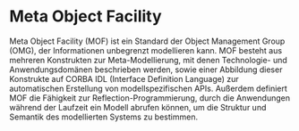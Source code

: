 # Meta Object Facility

Meta Object Facility (MOF) ist ein Standard der Object Management Group (OMG), der Informationen unbegrenzt modellieren kann. MOF besteht aus mehreren Konstrukten zur Meta-Modellierung, mit denen Technologie- und Anwendungsdomänen beschrieben werden, sowie einer Abbildung dieser Konstrukte auf CORBA IDL (Interface Definition Language) zur automatischen Erstellung von modellspezifischen APIs. Außerdem definiert MOF die Fähigkeit zur Reflection-Programmierung, durch die Anwendungen während der Laufzeit ein Modell abrufen können, um die Struktur und Semantik des modellierten Systems zu bestimmen.
